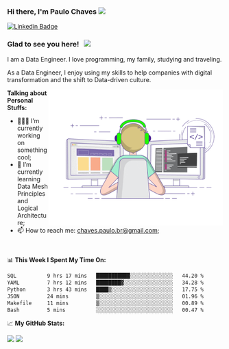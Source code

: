 ### Hi there, I'm Paulo Chaves</a> <img src="https://media.giphy.com/media/hvRJCLFzcasrR4ia7z/giphy.gif" width="25px">

[![Linkedin Badge](https://img.shields.io/badge/-LinkedIn-0e76a8?style=flat-square&logo=Linkedin&logoColor=white)](https://www.linkedin.com/in/paulo-sergio-dias-chaves-74442749)

### Glad to see you here! &nbsp; ![](https://visitor-badge.glitch.me/badge?page_id=paulosdchaves.paulosdchaves)

I am a Data Engineer. I love programming, my family, studying and traveling.

As a Data Engineer, I enjoy using my skills to help companies with digital transformation and the shift to Data-driven culture.

<img align="right" alt="GIF" src="https://github.com/paulosdchaves/paulosdchaves/blob/master/coding.gif?raw=true" width="408" height="318" />
  

**Talking about Personal Stuffs:**

- 👨🏻‍💻 I’m currently working on something cool;
- 🚀 I’m currently learning Data Mesh Principles and Logical Architecture;
- 📫 How to reach me: chaves.paulo.br@gmail.com;

</br>

📊 **This Week I Spent My Time On:**
<!--START_SECTION:waka-->

```text
SQL          9 hrs 17 mins   ███████████░░░░░░░░░░░░░░   44.20 %
YAML         7 hrs 12 mins   ████████▓░░░░░░░░░░░░░░░░   34.28 %
Python       3 hrs 43 mins   ████▒░░░░░░░░░░░░░░░░░░░░   17.75 %
JSON         24 mins         ▒░░░░░░░░░░░░░░░░░░░░░░░░   01.96 %
Makefile     11 mins         ▒░░░░░░░░░░░░░░░░░░░░░░░░   00.89 %
Bash         5 mins          ░░░░░░░░░░░░░░░░░░░░░░░░░   00.47 %
```

<!--END_SECTION:waka-->


📈 **My GitHub Stats:**

<p>
  <img height="180em" src="https://github-readme-stats.vercel.app/api?username=paulosdchaves&show_icons=true&hide_border=true&&count_private=true&include_all_commits=true" />
  <img height="180em" src="https://github-readme-stats.vercel.app/api/top-langs/?username=paulosdchaves&exclude_repo=KNN-Image-Classification&show_icons=true&hide_border=true&layout=compact&langs_count=8"/>
</p>




